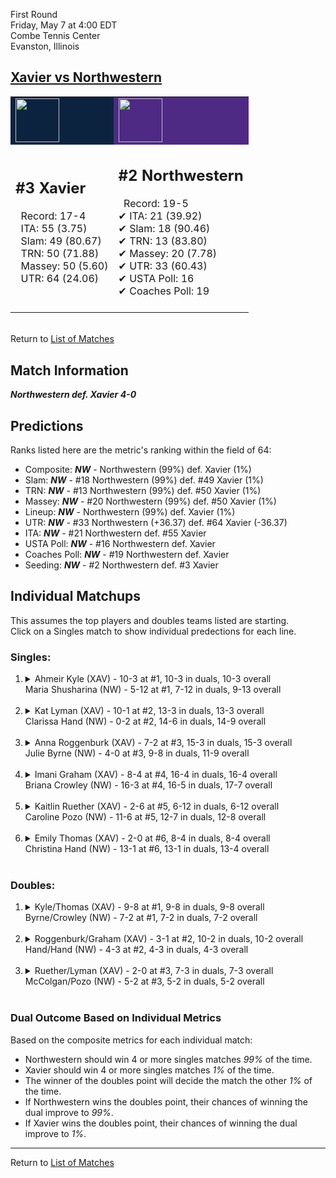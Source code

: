 First Round  
Friday, May 7 at 4:00 EDT  
Combe Tennis Center  
Evanston, Illinois  
## [Xavier vs Northwestern](https://www.ncaa.com/game/5833673)  

<table><tr style="background-color: #d9d9d9 !important"><td style="background-color: #0C2340 !important"><img src="https://www.ncaa.com/sites/default/files/images/logos/schools/x/xavier.70.png" width="70" height="70" /></td><td style="background-color: #4E2A84 !important"><img src="https://www.ncaa.com/sites/default/files/images/logos/schools/n/northwestern.70.png" width="70" height="70" /></td></tr><tr>
<td>  

<h2>#3 Xavier</h2>  
&nbsp; Record: 17-4<br>  
&nbsp; ITA: 55 (3.75)<br>  
&nbsp; Slam: 49 (80.67)<br>  
&nbsp; TRN: 50 (71.88)<br>  
&nbsp; Massey: 50 (5.60)<br>  
&nbsp; UTR: 64 (24.06)<br>  
<br>  

</td>
<td>  

<h2>#2 Northwestern</h2>  
&nbsp; Record: 19-5<br>  
&#10004; ITA: 21 (39.92)<br>  
&#10004; Slam: 18 (90.46)<br>  
&#10004; TRN: 13 (83.80)<br>  
&#10004; Massey: 20 (7.78)<br>  
&#10004; UTR: 33 (60.43)<br>  
&#10004; USTA Poll: 16<br>  
&#10004; Coaches Poll: 19<br>  
<br>  

</td>
</tr></table>  


<br>Return to [List of Matches](../index.md)  

## Match Information  
***Northwestern def. Xavier 4-0***  

## Predictions  

Ranks listed here are the metric's ranking within the field of 64:  
- Composite: ***NW*** - Northwestern (99%) def. Xavier (1%)  
- Slam: ***NW*** - #18 Northwestern (99%) def. #49 Xavier (1%)  
- TRN: ***NW*** - #13 Northwestern (99%) def. #50 Xavier (1%)  
- Massey: ***NW*** - #20 Northwestern (99%) def. #50 Xavier (1%)  
- Lineup: ***NW*** - Northwestern (99%) def. Xavier (1%)  
- UTR: ***NW*** - #33 Northwestern (+36.37) def. #64 Xavier (-36.37)  
- ITA: ***NW*** - #21 Northwestern def. #55 Xavier  
- USTA Poll: ***NW*** - #16 Northwestern def. Xavier  
- Coaches Poll: ***NW*** - #19 Northwestern def. Xavier  
- Seeding: ***NW*** - #2 Northwestern def. #3 Xavier  

## Individual Matchups  
This assumes the top players and doubles teams listed are starting.  
Click on a Singles match to show individual predections for each line.  

### Singles:  

<ol>
<li><details>
<summary markdown="span">Ahmeir Kyle (XAV) - 10-3 at #1, 10-3 in duals, 10-3 overall<br>Maria Shusharina (NW) - 5-12 at #1, 7-12 in duals, 9-13 overall</summary>
<h4>Predictions</h4><ul>
<li>Composite: <b><i>NW</i></b> - Shusharina (88%) def. Kyle (12%)</li>  
<li>Slam: <b><i>NW</i></b> - Shusharina (85%) def. Kyle (15%)</li>  
<li>TRN: <b><i>NW</i></b> - Shusharina (84%) def. Kyle (16%)</li>  
<li>Massey: <b><i>NW</i></b> - Shusharina (84%) def. Kyle (16%)</li>  
<li>UTR: <b><i>NW</i></b> - Shusharina (99%) def. Kyle (1%)</li>  
<li>ITA: <b><i>XAV</i></b> - Kyle (4.79) def. Shusharina (3.92)</li>  
</ul>
</details>&nbsp;</li>
<li><details>
<summary markdown="span">Kat Lyman (XAV) - 10-1 at #2, 13-3 in duals, 13-3 overall<br>Clarissa Hand (NW) - 0-2 at #2, 14-6 in duals, 14-9 overall</summary>
<h4>Predictions</h4><ul>
<li>Composite: <b><i>NW</i></b> - Hand (87%) def. Lyman (13%)</li>  
<li>Slam: <b><i>NW</i></b> - Hand (84%) def. Lyman (16%)</li>  
<li>TRN: <b><i>NW</i></b> - Hand (84%) def. Lyman (16%)</li>  
<li>Massey: <b><i>NW</i></b> - Hand (81%) def. Lyman (19%)</li>  
<li>UTR: <b><i>NW</i></b> - Hand (99%) def. Lyman (1%)</li>  
<li>ITA: <b><i>NW</i></b> - Hand (4.82) def. Lyman (2.79)</li>  
</ul>
</details>&nbsp;</li>
<li><details>
<summary markdown="span">Anna Roggenburk (XAV) - 7-2 at #3, 15-3 in duals, 15-3 overall<br>Julie Byrne (NW) - 4-0 at #3, 9-8 in duals, 11-9 overall</summary>
<h4>Predictions</h4><ul>
<li>Composite: <b><i>NW</i></b> - Byrne (90%) def. Roggenburk (10%)</li>  
<li>Slam: <b><i>NW</i></b> - Byrne (89%) def. Roggenburk (11%)</li>  
<li>TRN: <b><i>NW</i></b> - Byrne (84%) def. Roggenburk (16%)</li>  
<li>Massey: <b><i>NW</i></b> - Byrne (87%) def. Roggenburk (13%)</li>  
<li>UTR: <b><i>NW</i></b> - Byrne (99%) def. Roggenburk (1%)</li>  
<li>ITA: <b><i>XAV</i></b> - Roggenburk (2.75) def. Byrne (1.56)</li>  
</ul>
</details>&nbsp;</li>
<li><details>
<summary markdown="span">Imani Graham (XAV) - 8-4 at #4, 16-4 in duals, 16-4 overall<br>Briana Crowley (NW) - 16-3 at #4, 16-5 in duals, 17-7 overall</summary>
<h4>Predictions</h4><ul>
<li>Composite: <b><i>NW</i></b> - Crowley (92%) def. Graham (8%)</li>  
<li>Slam: <b><i>NW</i></b> - Crowley (93%) def. Graham (7%)</li>  
<li>TRN: <b><i>NW</i></b> - Crowley (92%) def. Graham (8%)</li>  
<li>Massey: <b><i>NW</i></b> - Crowley (83%) def. Graham (17%)</li>  
<li>UTR: <b><i>NW</i></b> - Crowley (99%) def. Graham (1%)</li>  
<li>ITA: <b><i>XAV</i></b> - Graham (2.45) def. Crowley (1.93)</li>  
</ul>
</details>&nbsp;</li>
<li><details>
<summary markdown="span">Kaitlin Ruether (XAV) - 2-6 at #5, 6-12 in duals, 6-12 overall<br>Caroline Pozo (NW) - 11-6 at #5, 12-7 in duals, 12-8 overall</summary>
<h4>Predictions</h4><ul>
<li>Composite: <b><i>NW</i></b> - Pozo (98%) def. Ruether (2%)</li>  
<li>Slam: <b><i>NW</i></b> - Pozo (98%) def. Ruether (2%)</li>  
<li>TRN: <b><i>NW</i></b> - Pozo (99%) def. Ruether (1%)</li>  
<li>Massey: <b><i>NW</i></b> - Pozo (98%) def. Ruether (2%)</li>  
<li>UTR: <b><i>NW</i></b> - Pozo (99%) def. Ruether (1%)</li>  
<li>ITA: <b><i>NW</i></b> - Pozo (1.76) def. Ruether (0.00)</li>  
</ul>
</details>&nbsp;</li>
<li><details>
<summary markdown="span">Emily Thomas (XAV) - 2-0 at #6, 8-4 in duals, 8-4 overall<br>Christina Hand (NW) - 13-1 at #6, 13-1 in duals, 13-4 overall</summary>
<h4>Predictions</h4><ul>
<li>Composite: <b><i>NW</i></b> - Hand (95%) def. Thomas (5%)</li>  
<li>Slam: <b><i>NW</i></b> - Hand (95%) def. Thomas (5%)</li>  
<li>TRN: <b><i>NW</i></b> - Hand (96%) def. Thomas (4%)</li>  
<li>Massey: <b><i>NW</i></b> - Hand (90%) def. Thomas (10%)</li>  
<li>UTR: <b><i>NW</i></b> - Hand (99%) def. Thomas (1%)</li>  
<li>ITA: <b><i>NW</i></b> - Hand (2.48) def. Thomas (2.39)</li>  
</ul>
</details>&nbsp;</li>
</ol>

### Doubles:  

<ol>
<li><details>
<summary markdown="span">Kyle/Thomas (XAV) - 9-8 at #1, 9-8 in duals, 9-8 overall<br>Byrne/Crowley (NW) - 7-2 at #1, 7-2 in duals, 7-2 overall</summary>
<br>Sorry, we don't have any metrics for this match
</details>&nbsp;</li>
<li><details>
<summary markdown="span">Roggenburk/Graham (XAV) - 3-1 at #2, 10-2 in duals, 10-2 overall<br>Hand/Hand (NW) - 4-3 at #2, 4-3 in duals, 4-3 overall</summary>
<br>Sorry, we don't have any metrics for this match
</details>&nbsp;</li>
<li><details>
<summary markdown="span">Ruether/Lyman (XAV) - 2-0 at #3, 7-3 in duals, 7-3 overall<br>McColgan/Pozo (NW) - 5-2 at #3, 5-2 in duals, 5-2 overall</summary>
<br>Sorry, we don't have any metrics for this match
</details>&nbsp;</li>
</ol>

### Dual Outcome Based on Individual Metrics  
  
Based on the composite metrics for each individual match:  
- Northwestern should win 4 or more singles matches _99%_ of the time.  
- Xavier should win 4 or more singles matches _1%_ of the time.  
- The winner of the doubles point will decide the match the other _1%_ of the time.  
- If Northwestern wins the doubles point, their chances of winning the dual improve to _99%_.  
- If Xavier wins the doubles point, their chances of winning the dual improve to _1%_.  
  
------

Return to [List of Matches](../index.md)  
